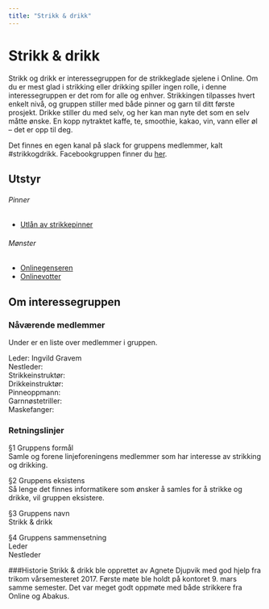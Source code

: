 ```yaml
---
title: "Strikk & drikk"
---
```


Strikk & drikk
==================

Strikk og drikk er interessegruppen for de strikkeglade sjelene i Online. Om du er mest glad i strikking eller drikking spiller ingen rolle, i denne interessegruppen er det rom for alle og enhver. Strikkingen tilpasses hvert enkelt nivå, og gruppen stiller med både pinner og garn til ditt første prosjekt. Drikke stiller du med selv, og her kan man nyte det som en selv måtte ønske. En kopp nytraktet kaffe, te, smoothie, kakao, vin, vann eller øl – det er opp til deg.     

Det finnes en egen kanal på slack for gruppens medlemmer, kalt #strikkogdrikk. Facebookgruppen finner du [her](https://www.facebook.com/groups/425451887789051/?fref=ts).

Utstyr
------------------
###### Pinner
- [Utlån av strikkepinner](https://wiki.online.ntnu.no/info/innsikt-og-interface/interessegrupper/strikkogdrikk/utlaan/)
###### Mønster
- [Onlinegenseren](https://wiki.online.ntnu.no/info/trivia/strikkegenser/)
- [Onlinevotter](https://wiki.online.ntnu.no/info/trivia/oppskrift_pa_strikkevotter/)

Om interessegruppen
------------------
### Nåværende medlemmer

Under er en liste over medlemmer i gruppen.

Leder: Ingvild Gravem  
Nestleder:  
Strikkeinstruktør:   
Drikkeinstruktør:   
Pinneoppmann:   
Garnnøstetriller:   
Maskefanger:   

### Retningslinjer

§1 Gruppens formål    
Samle og forene linjeforeningens medlemmer som har interesse av strikking og drikking.

§2 Gruppens eksistens    
Så lenge det finnes informatikere som ønsker å samles for å strikke og drikke, vil gruppen eksistere. 

§3 Gruppens navn    
Strikk & drikk  

§4 Gruppens sammensetning    
Leder    
Nestleder  

###Historie
Strikk & drikk ble opprettet av Agnete Djupvik med god hjelp fra trikom vårsemesteret 2017. Første møte ble holdt på kontoret 9. mars samme semester. Det var meget godt oppmøte med både strikkere fra Online og Abakus.